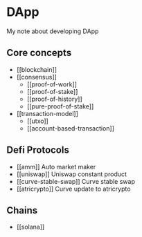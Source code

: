 # DApp

My note about developing DApp

## Core concepts

- [[blockchain]]
- [[consensus]]
  - [[proof-of-work]]
  - [[proof-of-stake]]
  - [[proof-of-history]]
  - [[pure-proof-of-stake]]
- [[transaction-model]]
  - [[utxo]]
  - [[account-based-transaction]]

## Defi Protocols

- [[amm]] Auto market maker
- [[uniswap]] Uniswap constant product
- [[curve-stable-swap]] Curve stable swap
- [[atricrypto]] Curve update to atricrypto 

## Chains

- [[solana]]